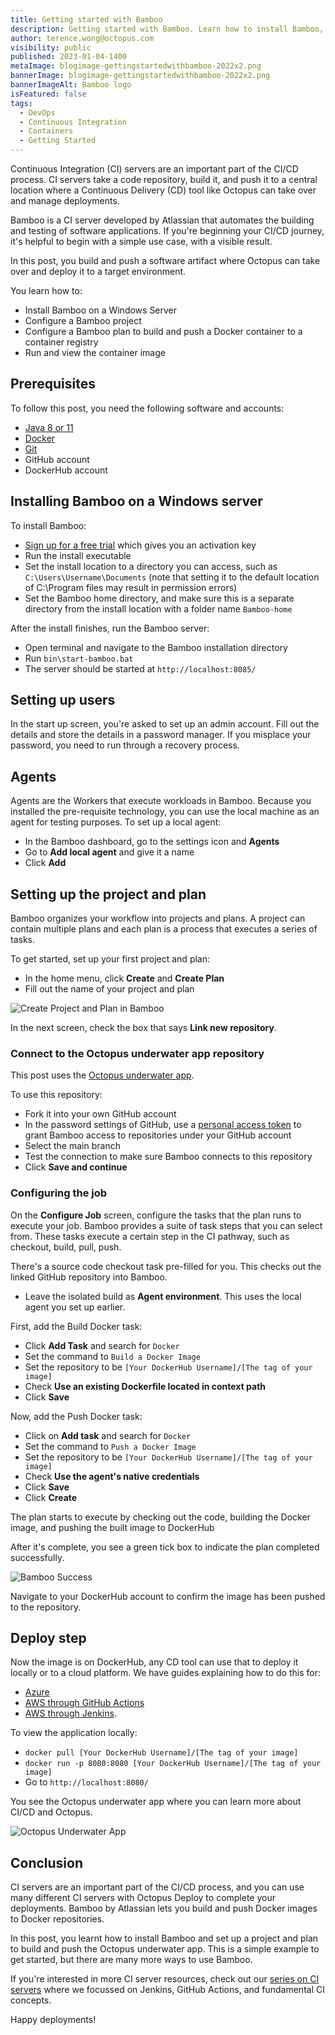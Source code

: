 ```yaml
---
title: Getting started with Bamboo
description: Getting started with Bamboo. Learn how to install Bamboo, and build and push a Docker image to a container registry.
author: terence.wong@octopus.com
visibility: public
published: 2023-01-04-1400
metaImage: blogimage-gettingstartedwithbamboo-2022x2.png
bannerImage: blogimage-gettingstartedwithbamboo-2022x2.png
bannerImageAlt: Bamboo logo
isFeatured: false
tags: 
  - DevOps
  - Continuous Integration
  - Containers
  - Getting Started
---
```


Continuous Integration (CI) servers are an important part of the CI/CD process. CI servers take a code repository, build it, and push it to a central location where a Continuous Delivery (CD) tool like Octopus can take over and manage deployments. 

Bamboo is a CI server developed by Atlassian that automates the building and testing of software applications. If you're beginning your CI/CD journey, it's helpful to begin with a simple use case, with a visible result. 

In this post, you build and push a software artifact where Octopus can take over and deploy it to a target environment.

You learn how to:

- Install Bamboo on a Windows Server
- Configure a Bamboo project
- Configure a Bamboo plan to build and push a Docker container to a container registry
- Run and view the container image

## Prerequisites

To follow this post, you need the following software and accounts:

- [Java 8 or 11](https://confluence.atlassian.com/bamboo/supported-platforms-289276764.html)
- [Docker](https://docs.docker.com/desktop/install/windows-install/)
- [Git](https://git-scm.com/book/en/v2/Getting-Started-Installing-Git) 
- GitHub account
- DockerHub account

## Installing Bamboo on a Windows server

To install Bamboo:

- [Sign up for a free trial](https://www.atlassian.com/software/bamboo/download) which gives you an activation key
- Run the install executable
- Set the install location to a directory you can access, such as `C:\Users\Username\Documents` (note that setting it to the default location of C:\Program files may result in permission errors)
- Set the Bamboo home directory, and make sure this is a separate directory from the install location with a folder name `Bamboo-home`

After the install finishes, run the Bamboo server:

- Open terminal and navigate to the Bamboo installation directory
- Run `bin\start-bamboo.bat`
- The server should be started at `http://localhost:8085/`

## Setting up users

In the start up screen, you're asked to set up an admin account. Fill out the details and store the details in a password manager. If you misplace your password, you need to run through a recovery process.

## Agents

Agents are the Workers that execute workloads in Bamboo. Because you installed the pre-requisite technology, you can use the local machine as an agent for testing purposes. To set up a local agent:

- In the Bamboo dashboard, go to the settings icon and **Agents**
- Go to **Add local agent** and give it a name
- Click **Add**

## Setting up the project and plan

Bamboo organizes your workflow into projects and plans. A project can contain multiple plans and each plan is a process that executes a series of tasks. 

To get started, set up your first project and plan:

- In the home menu, click **Create** and **Create Plan** 
- Fill out the name of your project and plan

![Create Project and Plan in Bamboo](create-project-and-plan.png)

In the next screen, check the box that says **Link new repository**.

### Connect to the Octopus underwater app repository

This post uses the [Octopus underwater app](https://github.com/OctopusSamples/octopus-underwater-app). 

To use this repository:

- Fork it into your own GitHub account 
- In the password settings of GitHub, use a [personal access token](https://docs.github.com/en/authentication/keeping-your-account-and-data-secure/creating-a-personal-access-token) to grant Bamboo access to repositories under your GitHub account
- Select the main branch
- Test the connection to make sure Bamboo connects to this repository
- Click **Save and continue**

### Configuring the job

On the **Configure Job** screen, configure the tasks that the plan runs to execute your job. Bamboo provides a suite of task steps that you can select from. These tasks execute a certain step in the CI pathway, such as checkout, build, pull, push. 

There's a source code checkout task pre-filled for you. This checks out the linked GitHub repository into Bamboo.

- Leave the isolated build as **Agent environment**. This uses the local agent you set up earlier.

First, add the Build Docker task:

- Click **Add Task** and search for `Docker`
- Set the command to `Build a Docker Image`
- Set the repository to be `[Your DockerHub Username]/[The tag of your image]`
- Check **Use an existing Dockerfile located in context path**
- Click **Save**

Now, add the Push Docker task:

- Click on **Add task** and search for `Docker`
- Set the command to `Push a Docker Image`
- Set the repository to be `[Your DockerHub Username]/[The tag of your image]`
- Check **Use the agent's native credentials**
- Click **Save**
- Click **Create**

The plan starts to execute by checking out the code, building the Docker image, and pushing the built image to DockerHub

After it's complete, you see a green tick box to indicate the plan completed successfully.

![Bamboo Success](underwaterapp-success.png)

Navigate to your DockerHub account to confirm the image has been pushed to the repository.

## Deploy step

Now the image is on DockerHub, any CD tool can use that to deploy it locally or to a cloud platform. We have guides explaining how to do this for: 

- [Azure](https://octopus.com/blog/deploying-java-app-docker-google-azure)
- [AWS through GitHub Actions](https://octopus.com/blog/multi-environment-deployments-github-actions)
- [AWS through Jenkins](https://octopus.com/blog/multi-environment-deployments-jenkins).

To view the application locally:

- `docker pull [Your DockerHub Username]/[The tag of your image]`
- `docker run -p 8080:8080 [Your DockerHub Username]/[The tag of your image]`
- Go to `http://localhost:8080/`

You see the Octopus underwater app where you can learn more about CI/CD and Octopus.

![Octopus Underwater App](octopus-underwater-app.png)

## Conclusion

CI servers are an important part of the CI/CD process, and you can use many different CI servers with Octopus Deploy to complete your deployments. Bamboo by Atlassian lets you build and push Docker images to Docker repositories. 

In this post, you learnt how to install Bamboo and set up a project and plan to build and push the Octopus underwater app. This is a simple example to get started, but there are many more ways to use Bamboo. 

If you're interested in more CI server resources, check out our [series on CI servers](https://octopus.com/blog/tag/CI%20Series) where we focussed on Jenkins, GitHub Actions, and fundamental CI concepts.

Happy deployments!